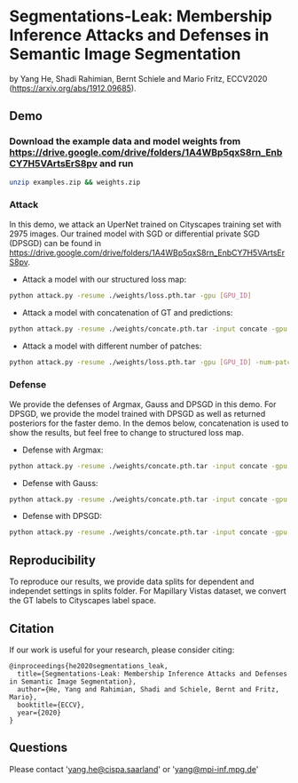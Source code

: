 # Segmentations-Leak: Membership Inference Attacks and Defenses in Semantic Image Segmentation
by Yang He, Shadi Rahimian, Bernt Schiele and Mario Fritz, ECCV2020 (https://arxiv.org/abs/1912.09685).

## Demo
### Download the example data and model weights from https://drive.google.com/drive/folders/1A4WBp5qxS8rn_EnbCY7H5VArtsErS8pv and run
```bash
unzip examples.zip && weights.zip
```
### Attack
In this demo, we attack an UperNet trained on Cityscapes training set with 2975 images. Our trained model with SGD or differential private SGD (DPSGD) can be found in 
https://drive.google.com/drive/folders/1A4WBp5qxS8rn_EnbCY7H5VArtsErS8pv.

- Attack a model with our structured loss map:
```bash
python attack.py -resume ./weights/loss.pth.tar -gpu [GPU_ID]
```
- Attack a model with concatenation of GT and predictions:
```bash
python attack.py -resume ./weights/concate.pth.tar -input concate -gpu [GPU_ID]
```
- Attack a model with different number of patches:
```bash
python attack.py -resume ./weights/loss.pth.tar -gpu [GPU_ID] -num-patch [NUM]
```

### Defense
We provide the defenses of Argmax, Gauss and DPSGD in this demo. For DPSGD, we provide the model trained with DPSGD as well as returned posteriors for the faster demo. In the demos below, concatenation is used to show the results, but feel free to change to structured loss map.

- Defense with Argmax:
```bash
python attack.py -resume ./weights/concate.pth.tar -input concate -gpu [GPU_ID] -argmax
```

- Defense with Gauss:
```bash
python attack.py -resume ./weights/concate.pth.tar -input concate -gpu [GPU_ID] -gauss [STD_NOISE]
```

- Defense with DPSGD:
```bash
python attack.py -resume ./weights/concate.pth.tar -input concate -gpu [GPU_ID] -dpsgd
```

## Reproducibility
To reproduce our results, we provide data splits for dependent and independet settings in splits folder. For Mapillary Vistas dataset, we convert the GT labels to Cityscapes label space.

## Citation
If our work is useful for your research, please consider citing:

    @inproceedings{he2020segmentations_leak,
      title={Segmentations-Leak: Membership Inference Attacks and Defenses in Semantic Image Segmentation},
      author={He, Yang and Rahimian, Shadi and Schiele, Bernt and Fritz, Mario},
      booktitle={ECCV},
      year={2020}
    }

## Questions

Please contact 'yang.he@cispa.saarland' or 'yang@mpi-inf.mpg.de'
